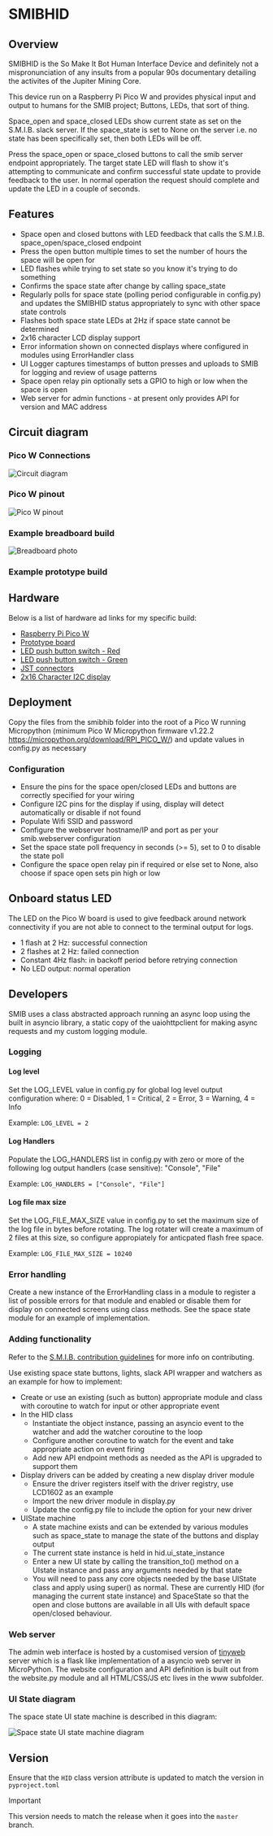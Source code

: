 # SMIBHID
## Overview
SMIBHID is the So Make It Bot Human Interface Device and definitely not a mispronunciation of any insults from a popular 90s documentary detailing the activites of the Jupiter Mining Core.

This device run on a Raspberry Pi Pico W and provides physical input and output to humans for the SMIB project; Buttons, LEDs, that sort of thing.

Space_open and space_closed LEDs show current state as set on the S.M.I.B. slack server. If the space_state is set to None on the server i.e. no state has been specifically set, then both LEDs will be off.

Press the space_open or space_closed buttons to call the smib server endpoint appropriately. The target state LED will flash to show it's attempting to communicate and confirm successful state update to provide feedback to the user. In normal operation the request should complete and update the LED in a couple of seconds.

## Features
- Space open and closed buttons with LED feedback that calls the S.M.I.B. space_open/space_closed endpoint
- Press the open button multiple times to set the number of hours the space will be open for
- LED flashes while trying to set state so you know it's trying to do something
- Confirms the space state after change by calling space_state
- Regularly polls for space state (polling period configurable in config.py) and updates the SMIBHID status appropriately to sync with other space state controls
- Flashes both space state LEDs at 2Hz if space state cannot be determined
- 2x16 character LCD display support
- Error information shown on connected displays where configured in modules using ErrorHandler class
- UI Logger captures timestamps of button presses and uploads to SMIB for logging and review of usage patterns
- Space open relay pin optionally sets a GPIO to high or low when the space is open
- Web server for admin functions - at present only provides API for version and MAC address

## Circuit diagram
### Pico W Connections
![Circuit diagram](images/SMIBHID%20circuit%20diagram.drawio.png)

### Pico W pinout
![Pico W pinout](images/pico_w_pinout.png)

### Example breadboard build
![Breadboard photo](images/breadboard.jpg)

### Example prototype build


## Hardware
Below is a list of hardware ad links for my specific build:
- [Raspberry Pi Pico W](https://thepihut.com/products/raspberry-pi-pico-w?variant=41952994754755)
- [Prototype board](https://thepihut.com/products/pico-proto-pcb?variant=41359085568195)
- [LED push button switch - Red](https://thepihut.com/products/rugged-metal-pushbutton-with-red-led-ring?variant=27740444561)
- [LED push button switch - Green](https://thepihut.com/products/rugged-metal-pushbutton-with-green-led-ring?variant=27740444625)
- [JST connectors](https://www.amazon.co.uk/dp/B07449V33P)
- [2x16 Character I2C display](https://thepihut.com/products/lcd1602-i2c-module?variant=42422810083523)

## Deployment
Copy the files from the smibhib folder into the root of a Pico W running Micropython (minimum Pico W Micropython firmware v1.22.2 https://micropython.org/download/RPI_PICO_W/) and update values in config.py as necessary

### Configuration
- Ensure the pins for the space open/closed LEDs and buttons are correctly specified for your wiring
- Configure I2C pins for the display if using, display will detect automatically or disable if not found
- Populate Wifi SSID and password
- Configure the webserver hostname/IP and port as per your smib.webserver configuration
- Set the space state poll frequency in seconds (>= 5), set to 0 to disable the state poll
- Configure the space open relay pin if required or else set to None, also choose if space open sets pin high or low

## Onboard status LED
The LED on the Pico W board is used to give feedback around network connectivity if you are not able to connect to the terminal output for logs.
* 1 flash at 2 Hz: successful connection
* 2 flashes at 2 Hz: failed connection
* Constant 4Hz flash: in backoff period before retrying connection
* No LED output: normal operation

## Developers
SMIB uses a class abstracted approach running an async loop using the built in asyncio library, a static copy of the uaiohttpclient for making async requests and my custom logging module.

### Logging
#### Log level
Set the LOG_LEVEL value in config.py for global log level output configuration where: 0 = Disabled, 1 = Critical, 2 = Error, 3 = Warning, 4 = Info

Example: `LOG_LEVEL = 2`

#### Log Handlers
Populate the LOG_HANDLERS list in config.py with zero or more of the following log output handlers (case sensitive): "Console", "File"

Example: `LOG_HANDLERS = ["Console", "File"]`

#### Log file max size
Set the LOG_FILE_MAX_SIZE value in config.py to set the maximum size of the log file in bytes before rotating. The log rotater will create a maximum of 2 files at this size, so configure appropiately for anticpated flash free space.

Example: `LOG_FILE_MAX_SIZE = 10240`

### Error handling
Create a new instance of the ErrorHandling class in a module to register a list of possible errors for that module and enabled or disable them for display on connected screens using class methods. See the space state module for an example of implementation.

### Adding functionality
Refer to the [S.M.I.B. contribution guidelines](https://github.com/somakeit/S.M.I.B./contribute) for more info on contributing.

Use existing space state buttons, lights, slack API wrapper and watchers as an example for how to implement:
- Create or use an existing (such as button) appropriate module and class with coroutine to watch for input or other appropriate event
- In the HID class
  - Instantiate the object instance, passing an asyncio event to the watcher and add the watcher coroutine to the loop
  - Configure another coroutine to watch for the event and take appropriate action on event firing
  - Add new API endpoint methods as needed as the API is upgraded to support them
- Display drivers can be added by creating a new display driver module
  - Ensure the driver registers itself with the driver registry, use LCD1602 as an example
  - Import the new driver module in display.py
  - Update the config.py file to include the option for your new driver
- UIState machine
  - A state machine exists and can be extended by various modules such as space_state to manage the state of the buttons and display output
  - The current state instance is held in hid.ui_state_instance
  - Enter a new UI state by calling the transition_to() method on a UIstate instance and pass any arguments needed by that state
  - You will need to pass any core objects needed by the base UIState class and apply using super() as normal. These are currently HID (for managing the current state instance) and SpaceState so that the open and close buttons are available in all UIs with default space open/closed behaviour.

### Web server
The admin web interface is hosted by a customised version of [tinyweb](https://github.com/belyalov/tinyweb) server which is a flask like implementation of a asyncio web server in MicroPython.
The website configuration and API definition is built out from the website.py module and all HTML/CSS/JS etc lives in the www subfolder.

### UI State diagram
The space state UI state machine is described in this diagram:

![Space state UI state machine diagram](images/SMIBHID_UI_state_diagram.drawio.png)

## Version
Ensure that the `HID` class version attribute is updated to match the version in `pyproject.toml`

> [!IMPORTANT]
> This version needs to match the release when it goes into the `master` branch.
